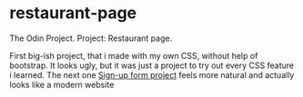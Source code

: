 # restaurant-page
The Odin Project. Project: Restaurant page.

First big-ish project, that i made with my own CSS, without help of bootstrap. It looks ugly, but it was just a project to try out every CSS feature i learned. The next one [Sign-up form project](https://github.com/kol3x/Sign-up-form) feels more natural and actually looks like a modern website
